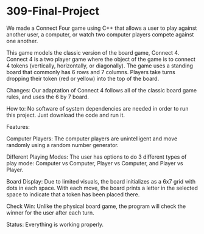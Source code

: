 # 309-Final-Project
We made a Connect Four game using C++ that allows a user to play against another user, a computer, or watch two computer players compete against one another.

This game models the classic version of the board game, Connect 4. 
Connect 4 is a two player game where the object of the game is to connect 4 tokens (vertically, horizontally, or diagonally).
The game uses a standing board that commonly has 6 rows and 7 columns.
Players take turns dropping their token (red or yellow) into the top of the board.

Changes:
Our adaptation of Connect 4 follows all of the classic board game rules, and uses the 6 by 7 board.

How to: No software of system dependencies are needed in order to run this project. Just download the code and run it.  


Features:

Computer Players:
The computer players are unintelligent and move randomly using a random number generator. 

Different Playing Modes:
The user has options to do 3 different types of play mode: Computer vs Computer, Player vs Computer, and Player vs Player.

Board Display:
Due to limited visuals, the board initializes as a 6x7 grid with dots in each space. With each move, the board prints a letter in the selected space to indicate that a token has been placed there.

Check Win:
Unlike the physical board game, the program will check the winner for the user after each turn.

Status:
Everything is working properly.
